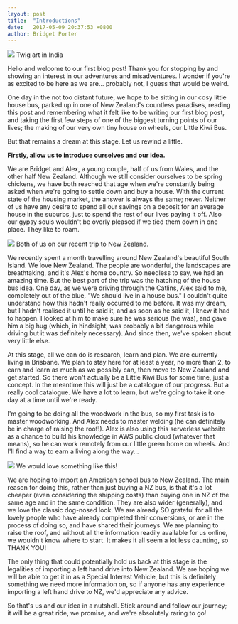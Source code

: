 ```yaml
---
layout: post
title:  "Introductions"
date:   2017-05-09 20:37:53 +0800 
author: Bridget Porter
---
```

<img src="{{site.url}}/images/AandB_stick.JPG"/> 
<a class="image-captions">Twig art in India</a>

Hello and welcome to our first blog post! Thank you for stopping by and showing an interest in our adventures and misadventures. I wonder if you're as excited to be here as we are... probably not, I guess that would be weird.

One day in the not too distant future, we hope to be sitting in our cosy little house bus, parked up in one of New Zealand's countless paradises, reading this post and remembering what it felt like to be writing our first blog post, and taking the first few steps of one of the biggest turning points of our lives; the making of our very own tiny house on wheels, our Little Kiwi Bus.

But that remains a dream at this stage. Let us rewind a little.

<!--more--> 

**Firstly, allow us to introduce ourselves and our idea.** 

We are Bridget and Alex, a young couple, half of us from Wales, and the other half New Zealand. Although we still consider ourselves to be spring chickens, we have both reached that age when we're constantly being asked when we're going to settle down and buy a house. With the current state of the housing market, the answer is always the same; never. Neither of us have any desire to spend all our savings on a deposit for an average house in the suburbs, just to spend the rest of our lives paying it off. Also our gypsy souls wouldn't be overly pleased if we tied them down in one place. They like to roam.


<img class="imageHolder1" src="{{site.url}}/images/us2.jpg" />
<a class="image-captions">Both of us on our recent trip to New Zealand.</a> 

We recently spent a month travelling around New Zealand's beautiful South Island. We love New Zealand. The people are wonderful, the landscapes are breathtaking, and it's Alex's home country. So needless to say, we had an amazing time. But the best part of the trip was the hatching of the house bus idea. One day, as we were driving through the Catlins, Alex said to me, completely out of the blue, "We should live in a house bus." I couldn't quite understand how this hadn't really occurred to me before. It was my dream, but I hadn't realised it until he said it, and as soon as he said it, I knew it had to happen. I looked at him to make sure he was serious (he was), and gave him a big hug (which, in hindsight, was probably a bit dangerous while driving but it was definitely necessary). And since then, we've spoken about very little else.

At this stage, all we can do is research, learn and plan. We are currently living in Brisbane. We plan to stay here for at least a year, no more than 2, to earn and learn as much as we possibly can, then move to New Zealand and get started. So there won't actually be a Little Kiwi Bus for some time, just a concept. In the meantime this will just be a catalogue of our progress. But a really cool catalogue. We have a lot to learn, but we're going to take it one day at a time until we're ready.

I'm going to be doing all the woodwork in the bus, so my first task is to master woodworking. And Alex needs to master welding (he can definitely be in charge of raising the roof!). Alex is also using this serverless website as a chance to build his knowledge in AWS public cloud (whatever that means), so he can work remotely from our little green home on wheels. And I'll find a way to earn a living along the way...

<img class="imageHolder1"  src="{{site.url}}/images/bus.jpg" /> 
<a class="image-captions">We would love something like this!</a>

We are hoping to import an American school bus to New Zealand. The main reason for doing this, rather than just buying a NZ bus, is that it's a lot cheaper (even considering the shipping costs) than buying one in NZ of the same age and in the same condition. They are also wider (generally), and we love the classic dog-nosed look. We are already SO grateful for all the lovely people who have already completed their conversions, or are in the process of doing so, and have shared their journeys.  We are planning to raise the roof, and without all the information readily available for us online, we wouldn't know where to start. It makes it all seem a lot less daunting, so THANK YOU!

The only thing that could potentially hold us back at this stage is the legalities of importing a left hand drive into New Zealand. We are hoping we will be able to get it in as a Special Interest Vehicle, but this is definitely something we need more information on, so if anyone has any experience importing a left hand drive to NZ, we'd appreciate any advice.

So that's us and our idea in a nutshell. Stick around and follow our journey; it will be a great ride, we promise, and we're absolutely raring to go!
